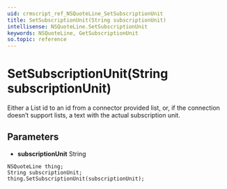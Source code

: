 ```yaml
---
uid: crmscript_ref_NSQuoteLine_SetSubscriptionUnit
title: SetSubscriptionUnit(String subscriptionUnit)
intellisense: NSQuoteLine.SetSubscriptionUnit
keywords: NSQuoteLine, GetSubscriptionUnit
so.topic: reference
---
```


# SetSubscriptionUnit(String subscriptionUnit)

Either a List id to an id from a connector provided list, or, if the connection doesn’t support lists, a text with the actual subscription unit.

## Parameters

* **subscriptionUnit** String

```crmscript
NSQuoteLine thing;
String subscriptionUnit;
thing.SetSubscriptionUnit(subscriptionUnit);
```

